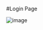 #Login Page

![image](https://github.com/user-attachments/assets/da8216a8-a5f4-4251-832e-324f39789539)
